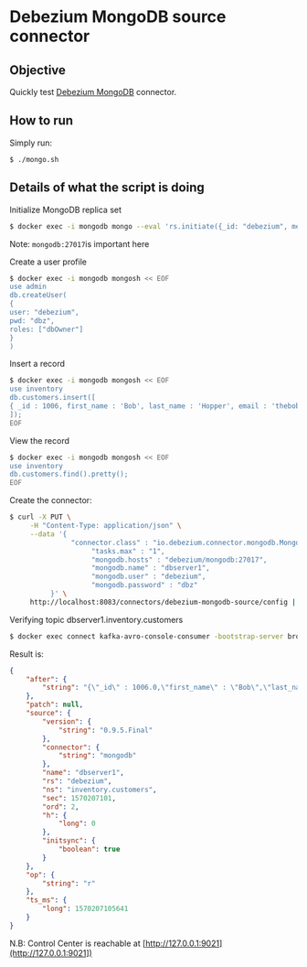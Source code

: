 # Debezium MongoDB source connector



## Objective

Quickly test [Debezium MongoDB](https://docs.confluent.io/current/connect/debezium-connect-mongodb/index.html#quick-start) connector.




## How to run

Simply run:

```
$ ./mongo.sh
```

## Details of what the script is doing


Initialize MongoDB replica set

```bash
$ docker exec -i mongodb mongo --eval 'rs.initiate({_id: "debezium", members:[{_id: 0, host: "mongodb:27017"}]})'
```

Note: `mongodb:27017`is important here

Create a user profile

```bash
$ docker exec -i mongodb mongosh << EOF
use admin
db.createUser(
{
user: "debezium",
pwd: "dbz",
roles: ["dbOwner"]
}
)
```

Insert a record

```bash
$ docker exec -i mongodb mongosh << EOF
use inventory
db.customers.insert([
{ _id : 1006, first_name : 'Bob', last_name : 'Hopper', email : 'thebob@example.com' }
]);
EOF
```

View the record

```bash
$ docker exec -i mongodb mongosh << EOF
use inventory
db.customers.find().pretty();
EOF
```

Create the connector:

```bash
$ curl -X PUT \
     -H "Content-Type: application/json" \
     --data '{
               "connector.class" : "io.debezium.connector.mongodb.MongoDbConnector",
                    "tasks.max" : "1",
                    "mongodb.hosts" : "debezium/mongodb:27017",
                    "mongodb.name" : "dbserver1",
                    "mongodb.user" : "debezium",
                    "mongodb.password" : "dbz"
          }' \
     http://localhost:8083/connectors/debezium-mongodb-source/config | jq .
```

Verifying topic dbserver1.inventory.customers

```bash
$ docker exec connect kafka-avro-console-consumer -bootstrap-server broker:9092 --property schema.registry.url=http://schema-registry:8081 --topic dbserver1.inventory.customers --from-beginning --max-messages 1
```

Result is:

```json
{
    "after": {
        "string": "{\"_id\" : 1006.0,\"first_name\" : \"Bob\",\"last_name\" : \"Hopper\",\"email\" : \"thebob@example.com\"}"
    },
    "patch": null,
    "source": {
        "version": {
            "string": "0.9.5.Final"
        },
        "connector": {
            "string": "mongodb"
        },
        "name": "dbserver1",
        "rs": "debezium",
        "ns": "inventory.customers",
        "sec": 1570207101,
        "ord": 2,
        "h": {
            "long": 0
        },
        "initsync": {
            "boolean": true
        }
    },
    "op": {
        "string": "r"
    },
    "ts_ms": {
        "long": 1570207105641
    }
}
```

N.B: Control Center is reachable at [http://127.0.0.1:9021](http://127.0.0.1:9021])
